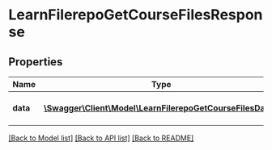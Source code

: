 # LearnFilerepoGetCourseFilesResponse

## Properties
Name | Type | Description | Notes
------------ | ------------- | ------------- | -------------
**data** | [**\Swagger\Client\Model\LearnFilerepoGetCourseFilesData[]**](LearnFilerepoGetCourseFilesData.md) | Information about the course file. | 

[[Back to Model list]](../README.md#documentation-for-models) [[Back to API list]](../README.md#documentation-for-api-endpoints) [[Back to README]](../README.md)


